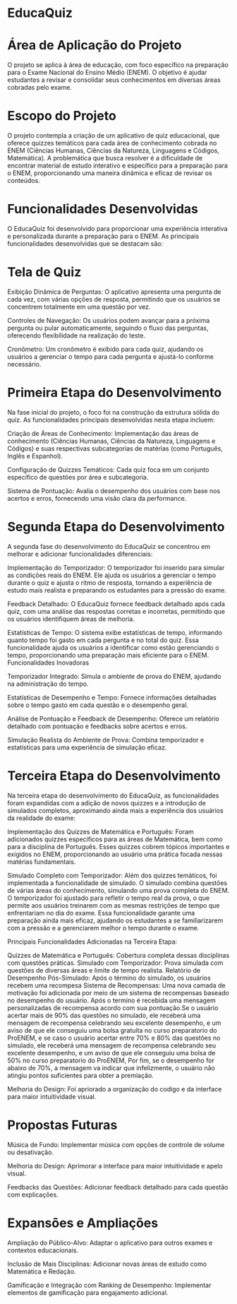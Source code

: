 # EducaQuiz

# Área de Aplicação do Projeto

O projeto se aplica à área de educação, com foco específico na preparação para o Exame Nacional do Ensino Médio (ENEM). O objetivo é ajudar estudantes a revisar e consolidar seus conhecimentos em diversas áreas cobradas pelo exame.

# Escopo do Projeto 

O projeto contempla a criação de um aplicativo de quiz educacional, que oferece quizzes temáticos para cada área de conhecimento cobrada no ENEM (Ciências Humanas, Ciências da Natureza, Linguagens e Códigos, Matemática). A problemática que busca resolver é a dificuldade de encontrar material de estudo interativo e específico para a preparação para o ENEM, proporcionando uma maneira dinâmica e eficaz de revisar os conteúdos. 

# Funcionalidades Desenvolvidas

O EducaQuiz foi desenvolvido para proporcionar uma experiência interativa e personalizada durante a preparação para o ENEM. As principais funcionalidades desenvolvidas que se destacam são:

# Tela de Quiz
Exibição Dinâmica de Perguntas: O aplicativo apresenta uma pergunta de cada vez, com várias opções de resposta, permitindo que os usuários se concentrem totalmente em uma questão por vez.

Controles de Navegação: Os usuários podem avançar para a próxima pergunta ou pular automaticamente, seguindo o fluxo das perguntas, oferecendo flexibilidade na realização do teste.

Cronômetro: Um cronômetro é exibido para cada quiz, ajudando os usuários a gerenciar o tempo para cada pergunta e ajustá-lo conforme necessário.

# Primeira Etapa do Desenvolvimento

Na fase inicial do projeto, o foco foi na construção da estrutura sólida do quiz. As funcionalidades principais desenvolvidas nesta etapa incluem:

Criação de Áreas de Conhecimento: Implementação das áreas de conhecimento (Ciências Humanas, Ciências da Natureza, Linguagens e Códigos) e suas respectivas subcategorias de matérias (como Português, Inglês e Espanhol).

Configuração de Quizzes Temáticos: Cada quiz foca em um conjunto específico de questões por área e subcategoria.

Sistema de Pontuação: Avalia o desempenho dos usuários com base nos acertos e erros, fornecendo uma visão clara da performance.

# Segunda Etapa do Desenvolvimento

A segunda fase do desenvolvimento do EducaQuiz se concentrou em melhorar e adicionar funcionalidades diferenciais:

Implementação do Temporizador: O temporizador foi inserido para simular as condições reais do ENEM. Ele ajuda os usuários a gerenciar o tempo durante o quiz e ajusta o ritmo de resposta, tornando a experiência de estudo mais realista e preparando os estudantes para a pressão do exame.

Feedback Detalhado: O EducaQuiz fornece feedback detalhado após cada quiz, com uma análise das respostas corretas e incorretas, permitindo que os usuários identifiquem áreas de melhoria.

Estatísticas de Tempo: O sistema exibe estatísticas de tempo, informando quanto tempo foi gasto em cada pergunta e no total do quiz. Essa funcionalidade ajuda os usuários a identificar como estão gerenciando o tempo, proporcionando uma preparação mais eficiente para o ENEM.
Funcionalidades Inovadoras

Temporizador Integrado: Simula o ambiente de prova do ENEM, ajudando na administração do tempo.

Estatísticas de Desempenho e Tempo: Fornece informações detalhadas sobre o tempo gasto em cada questão e o desempenho geral.

Análise de Pontuação e Feedback de Desempenho: Oferece um relatório detalhado com pontuação e feedbacks sobre acertos e erros.

Simulação Realista do Ambiente de Prova: Combina temporizador e estatísticas para uma experiência de simulação eficaz.

# Terceira Etapa do Desenvolvimento

Na terceira etapa do desenvolvimento do EducaQuiz, as funcionalidades foram expandidas com a adição de novos quizzes e a introdução de simulados completos, aproximando ainda mais a experiência dos usuários da realidade do exame:

Implementação dos Quizzes de Matemática e Português: Foram adicionados quizzes específicos para as áreas de Matemática, bem como para a disciplina de Português. Esses quizzes cobrem tópicos importantes e exigidos no ENEM, proporcionando ao usuário uma prática focada nessas matérias fundamentais.

Simulado Completo com Temporizador: Além dos quizzes temáticos, foi implementada a funcionalidade de simulado. O simulado combina questões de várias áreas do conhecimento, simulando uma prova completa do ENEM. O temporizador foi ajustado para refletir o tempo real da prova, o que permite aos usuários treinarem com as mesmas restrições de tempo que enfrentariam no dia do exame. Essa funcionalidade garante uma preparação ainda mais eficaz, ajudando os estudantes a se familiarizarem com a pressão e a gerenciarem melhor o tempo durante o exame.

Principais Funcionalidades Adicionadas na Terceira Etapa:

Quizzes de Matemática e Português: Cobertura completa dessas disciplinas com questões práticas.
Simulado com Temporizador: Prova simulada com questões de diversas áreas e limite de tempo realista.
Relatório de Desempenho Pós-Simulado: Após o término do simulado, os usuários recebem uma recompesa Sistema de Recompensas: Uma nova camada de motivação foi adicionada por meio de um sistema de recompensas baseado no desempenho do usuário. Após o termino é recebida uma mensagem personalizadas de recompensa acordo com sua pontuação.Se o usuário acertar mais de 90% das questões no simulado, ele receberá uma mensagem de recompensa celebrando seu excelente desempenho, e um aviso de que ele conseguiu uma bolsa gratuita no curso preparatorio do ProENEM, e se caso o usuário acertar entre 70% e 80% das questões no simulado, ele receberá uma mensagem de recompensa celebrando seu excelente desempenho, e um aviso de que ele conseguiu uma bolsa de 50% no curso preparatorio do ProENEM, Por fim, se o desempenho for abaixo de 70%, a mensagem va indicar que infelizmente, o usuário não atingiu pontos suficientes para obter a premiação.

Melhoria do Design: Foi apriorado a organização do codigo e da interface para maior intuitividade visual.


# Propostas Futuras

Música de Fundo: Implementar música com opções de controle de volume ou desativação.

Melhoria do Design: Aprimorar a interface para maior intuitividade e apelo visual.

Feedbacks das Questões: Adicionar feedback detalhado para cada questão com explicações.

# Expansões e Ampliações

Ampliação do Público-Alvo: Adaptar o aplicativo para outros exames e contextos educacionais.

Inclusão de Mais Disciplinas: Adicionar novas áreas de estudo como Matemática e Redação.

Gamificação e Integração com Ranking de Desempenho: Implementar elementos de gamificação para engajamento adicional.

